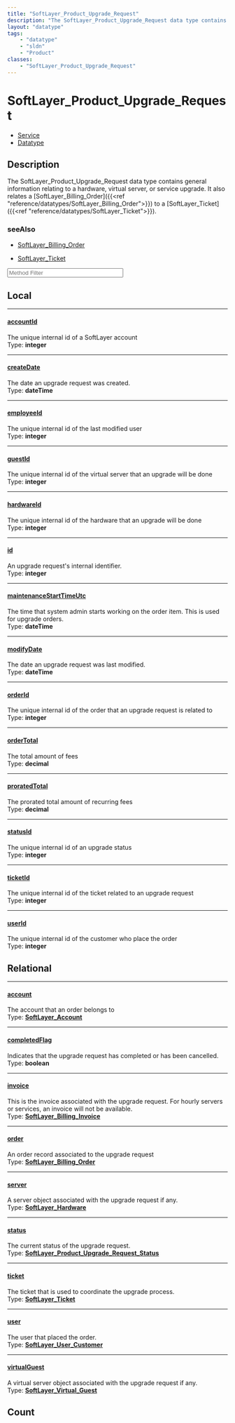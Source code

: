 ```yaml
---
title: "SoftLayer_Product_Upgrade_Request"
description: "The SoftLayer_Product_Upgrade_Request data type contains general information relating to a hardware, virtual server, or... "
layout: "datatype"
tags:
    - "datatype"
    - "sldn"
    - "Product"
classes:
    - "SoftLayer_Product_Upgrade_Request"
---
```


# SoftLayer_Product_Upgrade_Request
<div id='service-datatype'>
    <ul id='sldn-reference-tabs'>
    <li id='service'> <a href='/reference/services/SoftLayer_Product_Upgrade_Request' >Service</a></li>    <li id='datatype'> <a href='/reference/datatypes/SoftLayer_Product_Upgrade_Request' >Datatype</a></li>
    </ul>
</div>

## Description 
The SoftLayer_Product_Upgrade_Request data type contains general information relating to a hardware, virtual server, or service upgrade. It also relates a [SoftLayer_Billing_Order]({{<ref "reference/datatypes/SoftLayer_Billing_Order">}}) to a [SoftLayer_Ticket]({{<ref "reference/datatypes/SoftLayer_Ticket">}}). 



### seeAlso

* [SoftLayer_Billing_Order](/reference/services/SoftLayer_Billing_Order )


* [SoftLayer_Ticket](/reference/services/SoftLayer_Ticket )




<!-- Service Filer BEGIN -->
<div class="view-filters">
        <div class="clearfix">
            <div class="search-input-box">
                <input placeholder="Method Filter" onkeyup="titleSearch(inputId='prop-input', divId='properties', elementClass='prop-row')" 
                    type="text" id="prop-input" value="" size="30" maxlength="128" class="form-text">
            </div>
        </div>
</div>
<!-- Service Filer END -->

<div id="properties" class="content">
<div id="localProperties" class="prop-content" >

## Local
-----
[accountId]: #accountid
#### [accountId]
The unique internal id of a SoftLayer account  
<span class="type-label">Type: </span>**integer**

-----
[createDate]: #createdate
#### [createDate]
The date an upgrade request was created.  
<span class="type-label">Type: </span>**dateTime**

-----
[employeeId]: #employeeid
#### [employeeId]
The unique internal id of the last modified user  
<span class="type-label">Type: </span>**integer**

-----
[guestId]: #guestid
#### [guestId]
The unique internal id of the virtual server that an upgrade will be done  
<span class="type-label">Type: </span>**integer**

-----
[hardwareId]: #hardwareid
#### [hardwareId]
The unique internal id of the hardware that an upgrade will be done  
<span class="type-label">Type: </span>**integer**

-----
[id]: #id
#### [id]
An upgrade request's internal identifier.  
<span class="type-label">Type: </span>**integer**

-----
[maintenanceStartTimeUtc]: #maintenancestarttimeutc
#### [maintenanceStartTimeUtc]
The time that system admin starts working on the order item.  This is used for upgrade orders.  
<span class="type-label">Type: </span>**dateTime**

-----
[modifyDate]: #modifydate
#### [modifyDate]
The date an upgrade request was last modified.  
<span class="type-label">Type: </span>**dateTime**

-----
[orderId]: #orderid
#### [orderId]
The unique internal id of the order that an upgrade request is related to  
<span class="type-label">Type: </span>**integer**

-----
[orderTotal]: #ordertotal
#### [orderTotal]
The total amount of fees  
<span class="type-label">Type: </span>**decimal**

-----
[proratedTotal]: #proratedtotal
#### [proratedTotal]
The prorated total amount of recurring fees  
<span class="type-label">Type: </span>**decimal**

-----
[statusId]: #statusid
#### [statusId]
The unique internal id of an upgrade status  
<span class="type-label">Type: </span>**integer**

-----
[ticketId]: #ticketid
#### [ticketId]
The unique internal id of the ticket related to an upgrade request  
<span class="type-label">Type: </span>**integer**

-----
[userId]: #userid
#### [userId]
The unique internal id of the customer who place the order  
<span class="type-label">Type: </span>**integer**

</div>
<!-- LOCAL PROPERTY END -->

<div id="relationalProperties"  class="prop-content" >

## Relational
-----
[account]: #account
#### [account]
The account that an order belongs to  
<span class="type-label">Type: </span>**<a href='/reference/datatypes/SoftLayer_Account'>SoftLayer_Account </a>**

-----
[completedFlag]: #completedflag
#### [completedFlag]
Indicates that the upgrade request has completed or has been cancelled.  
<span class="type-label">Type: </span>**boolean**

-----
[invoice]: #invoice
#### [invoice]
This is the invoice associated with the upgrade request. For hourly servers or services, an invoice will not be available.  
<span class="type-label">Type: </span>**<a href='/reference/datatypes/SoftLayer_Billing_Invoice'>SoftLayer_Billing_Invoice </a>**

-----
[order]: #order
#### [order]
An order record associated to the upgrade request  
<span class="type-label">Type: </span>**<a href='/reference/datatypes/SoftLayer_Billing_Order'>SoftLayer_Billing_Order </a>**

-----
[server]: #server
#### [server]
A server object associated with the upgrade request if any.  
<span class="type-label">Type: </span>**<a href='/reference/datatypes/SoftLayer_Hardware'>SoftLayer_Hardware </a>**

-----
[status]: #status
#### [status]
The current status of the upgrade request.  
<span class="type-label">Type: </span>**<a href='/reference/datatypes/SoftLayer_Product_Upgrade_Request_Status'>SoftLayer_Product_Upgrade_Request_Status </a>**

-----
[ticket]: #ticket
#### [ticket]
The ticket that is used to coordinate the upgrade process.  
<span class="type-label">Type: </span>**<a href='/reference/datatypes/SoftLayer_Ticket'>SoftLayer_Ticket </a>**

-----
[user]: #user
#### [user]
The user that placed the order.  
<span class="type-label">Type: </span>**<a href='/reference/datatypes/SoftLayer_User_Customer'>SoftLayer_User_Customer </a>**

-----
[virtualGuest]: #virtualguest
#### [virtualGuest]
A virtual server object associated with the upgrade request if any.  
<span class="type-label">Type: </span>**<a href='/reference/datatypes/SoftLayer_Virtual_Guest'>SoftLayer_Virtual_Guest </a>**


## Count
</div>


